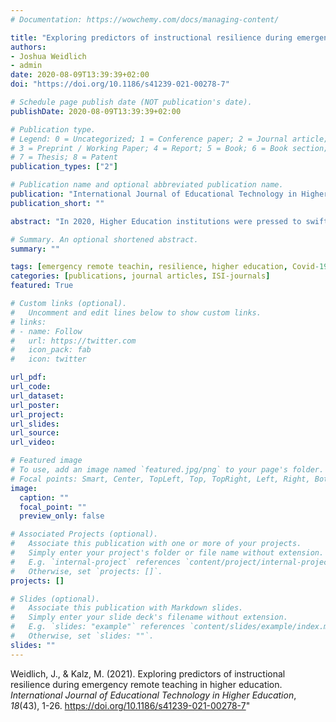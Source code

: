 ```yaml
---
# Documentation: https://wowchemy.com/docs/managing-content/

title: "Exploring predictors of instructional resilience during emergency remote teaching in higher education"
authors:
- Joshua Weidlich
- admin
date: 2020-08-09T13:39:39+02:00
doi: "https://doi.org/10.1186/s41239-021-00278-7"

# Schedule page publish date (NOT publication's date).
publishDate: 2020-08-09T13:39:39+02:00

# Publication type.
# Legend: 0 = Uncategorized; 1 = Conference paper; 2 = Journal article;
# 3 = Preprint / Working Paper; 4 = Report; 5 = Book; 6 = Book section;
# 7 = Thesis; 8 = Patent
publication_types: ["2"]

# Publication name and optional abbreviated publication name.
publication: "International Journal of Educational Technology in Higher Education"
publication_short: ""

abstract: "In 2020, Higher Education institutions were pressed to swiftly implement online-based teaching. Among many challenges associated with this, lecturers in Higher Education needed to promptly and flexibly adapt their teaching to these circumstances. This investigation adopts a resilience framing in order to shed light on which specific challenges were associated with this sudden switch and what helped an international sample of Higher Education lecturers (N=102) in coping with these challenges. Results suggest that Emergency Remote Teaching was indeed challenging and quality of teaching was impeded but these effects are more nuanced than expected. Lecturers displayed instructional resilience by maintaining teaching quality despite difficulties of Emergency Remote Teaching and our exploration of predictors shows that personality factors as well as prior experience may have supported them in this. Our findings may contribute to the emerging literature surrounding Emergency Remote Teaching and contributes a unique resilience perspective to the experiences of Higher Education lecturers."

# Summary. An optional shortened abstract.
summary: ""

tags: [emergency remote teachin, resilience, higher education, Covid-19, teaching quality]
categories: [publications, journal articles, ISI-journals]
featured: True

# Custom links (optional).
#   Uncomment and edit lines below to show custom links.
# links:
# - name: Follow
#   url: https://twitter.com
#   icon_pack: fab
#   icon: twitter

url_pdf:
url_code:
url_dataset:
url_poster:
url_project:
url_slides:
url_source:
url_video:

# Featured image
# To use, add an image named `featured.jpg/png` to your page's folder. 
# Focal points: Smart, Center, TopLeft, Top, TopRight, Left, Right, BottomLeft, Bottom, BottomRight.
image:
  caption: ""
  focal_point: ""
  preview_only: false

# Associated Projects (optional).
#   Associate this publication with one or more of your projects.
#   Simply enter your project's folder or file name without extension.
#   E.g. `internal-project` references `content/project/internal-project/index.md`.
#   Otherwise, set `projects: []`.
projects: []

# Slides (optional).
#   Associate this publication with Markdown slides.
#   Simply enter your slide deck's filename without extension.
#   E.g. `slides: "example"` references `content/slides/example/index.md`.
#   Otherwise, set `slides: ""`.
slides: ""
---
```


Weidlich, J., & Kalz, M. (2021). Exploring predictors of instructional resilience during emergency remote teaching in higher education. *International Journal of Educational Technology in Higher Education*, *18*(43), 1-26. https://doi.org/10.1186/s41239-021-00278-7"